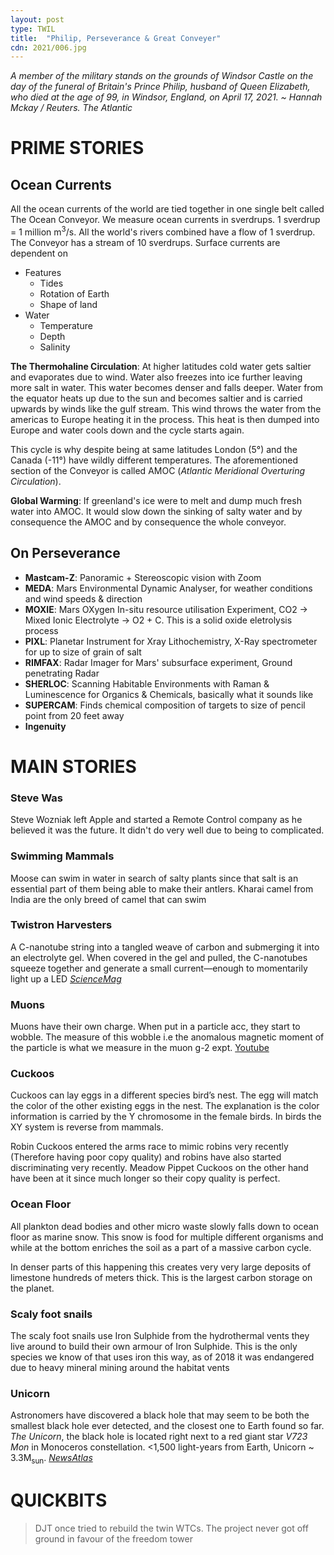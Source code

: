 ```yaml
---
layout: post
type: TWIL
title:  "Philip, Perseverance & Great Conveyer"
cdn: 2021/006.jpg
---
```


*A member of the military stands on the grounds of Windsor Castle on the day of the funeral of Britain's Prince Philip, husband of Queen Elizabeth, who died at the age of 99, in Windsor, England, on April 17, 2021. ~ Hannah Mckay / Reuters. The Atlantic*

# PRIME STORIES

## Ocean Currents
All the ocean currents of the world are tied together in one single belt called The Ocean Conveyor. We measure ocean currents in sverdrups. 1 sverdrup = 1 million m<sup>3</sup>/s. All the world's rivers combined have a flow of 1 sverdrup. The Conveyor has a stream of 10 sverdrups. Surface currents are dependent on
- Features
    - Tides
    - Rotation of Earth
    - Shape of land
- Water
    - Temperature
    - Depth
    - Salinity

**The Thermohaline Circulation**: At higher latitudes cold water gets saltier and evaporates due to wind. Water also freezes into ice further leaving more salt in water. This water becomes denser and falls deeper. Water from the equator heats up due to the sun and becomes saltier and is carried upwards by winds like the gulf stream. This wind throws the water from the americas to Europe heating it in the process. This heat is then dumped into Europe and water cools down and the cycle starts again.

This cycle is why despite being at same latitudes London (5&deg;) and the Canada (-11&deg;) have wildly different temperatures. The aforementioned section of the Conveyor is called AMOC (*Atlantic Meridional Overturing Circulation*).

**Global Warming**: If greenland's ice were to melt and dump much fresh water into AMOC. It would slow down the sinking of salty water and by consequence the AMOC and by consequence the whole conveyor.

## On Perseverance
- **Mastcam-Z**: Panoramic + Stereoscopic vision with Zoom
- **MEDA**: Mars Environmental Dynamic Analyser, for weather conditions and wind speeds & direction
- **MOXIE**: Mars OXygen In-situ resource utilisation Experiment, CO2 -> Mixed Ionic Electrolyte -> O2 + C. This is a solid oxide eletrolysis process
- **PIXL**: Planetar Instrument for Xray Lithochemistry, X-Ray spectrometer for up to size of grain of salt
- **RIMFAX**: Radar Imager for Mars' subsurface experiment, Ground penetrating Radar
- **SHERLOC**: Scanning Habitable Environments with Raman & Luminescence for Organics & Chemicals, basically what it sounds like
- **SUPERCAM**: Finds chemical composition of targets to size of pencil point from 20 feet away
- **Ingenuity**


# MAIN STORIES

### Steve Was
Steve Wozniak left Apple and started a Remote Control company as he believed it was the future. It didn't do very well due to being to complicated.

### Swimming Mammals
Moose can swim in water in search of salty plants since that salt is an essential part of them being able to make their antlers.
Kharai camel from India are the only breed of camel that can swim

### Twistron Harvesters
A C-nanotube string into a tangled weave of carbon and submerging it into an electrolyte gel. When covered in the gel and pulled, the C-nanotubes squeeze together and generate a small current—enough to momentarily light up a LED [*ScienceMag*](https://science.sciencemag.org/content/357/6353/773?utm_source=youtube&utm_medium=digital&utm_campaign=vid-nanoyarnpaper-14846)

### Muons
Muons have their own charge. When put in a  particle acc, they start to wobble. The measure of this wobble i.e the anomalous magnetic moment of the particle is what we measure in the muon g-2 expt. [Youtube](https://youtu.be/mWSYPFWepew)

### Cuckoos
Cuckoos can lay eggs in a different species bird’s nest. The egg will match the color of the other existing eggs in the nest. The explanation is the color information is carried by the Y chromosome in the female birds. In birds the XY system is reverse from mammals.

Robin Cuckoos entered the arms race to mimic robins very recently (Therefore having poor copy quality) and robins have also started discriminating very recently. Meadow Pippet Cuckoos on the other hand have been at it since much longer so their copy quality is perfect.

### Ocean Floor
All plankton dead bodies and other micro waste slowly falls down to ocean floor as marine snow. This snow is food for multiple different organisms and while at the bottom enriches the soil as a part of a massive carbon cycle.

In denser parts of this happening this creates very very large deposits of limestone hundreds of meters thick. This is the largest carbon storage on the planet.

### Scaly foot snails
The scaly foot snails use Iron Sulphide from the hydrothermal vents they live around to build their own armour of Iron Sulphide. This is the only species we know of that uses iron this way, as of 2018 it was endangered due to heavy mineral mining around the habitat vents

### Unicorn
Astronomers have discovered a black hole that may seem to be both the smallest black hole ever detected, and the closest one to Earth found so far. *The Unicorn*, the black hole is located right next to a red giant star *V723 Mon* in Monoceros constellation. <1,500 light-years from Earth, Unicorn ~ 3.3M<sub>sun</sub>. [*NewsAtlas*](https://newatlas.com/space/unicorn-smallest-closest-black-hole/)

# QUICKBITS
> DJT once tried to rebuild the twin WTCs. The project never got off ground in favour of the freedom tower